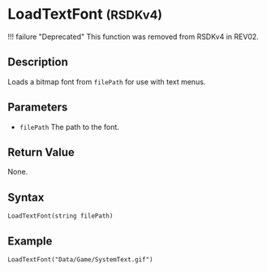 # LoadTextFont <small>(RSDKv4)</small>

!!! failure "Deprecated"
    This function was removed from RSDKv4 in REV02.

## Description
Loads a bitmap font from `filePath` for use with text menus.

## Parameters
- `filePath`
The path to the font.

## Return Value
None.

## Syntax
```
LoadTextFont(string filePath)
```

## Example
```
LoadTextFont("Data/Game/SystemText.gif")
```